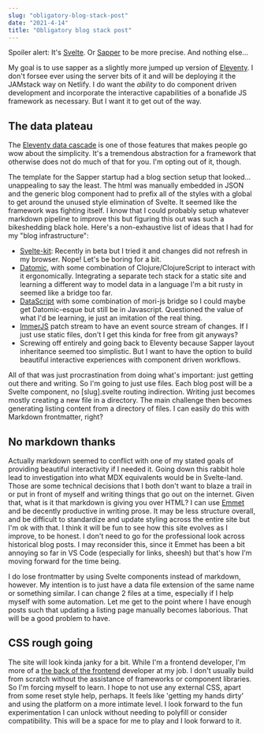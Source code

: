 ```yaml
---
slug: "obligatory-blog-stack-post"
date: "2021-4-14"
title: "Obligatory blog stack post"
---
```


Spoiler alert: It's [Svelte](https://svelte.dev/). Or
[Sapper](https://sapper.svelte.dev/)
to be more precise. And nothing else...

My goal is to use sapper as a slightly more jumped up version of [Eleventy](https://www.11ty.dev/). I don't forsee ever using the server bits of it and will be deploying it
the JAMstack way on Netlify. I do want the <em>ability</em> to do component driven
development and incorporate the interactive capabilities of a bonafide JS framework
as necessary. But I want it to get out of the way.

## The data plateau 

The [Eleventy data cascade](https://www.11ty.dev/docs/data-cascade/)
is one of those features that makes people go wow about the simplicity. It's
a tremendous abstraction for a framework that otherwise does not do much of that
for you. I'm opting out of it, though.

The template for the Sapper startup had a blog section setup that looked…
unappealing to say the least. The html was manually embedded in JSON and the
generic blog component had to prefix all of the styles with a global to get
around the unused style elimination of Svelte. It seemed like the framework
was fighting itself. I know that I could probably setup whatever markdown
pipeline to improve this but figuring this out was such a bikeshedding black
hole. Here's a non-exhaustive list of ideas that I had for my "blog
infrastructure":

- [Svelte-kit](https://kit.svelte.dev/): Recently in beta but I tried it and changes did not refresh in my browser. Nope! Let's be boring for a bit.
- [Datomic](https://www.datomic.com/), with some combination of
      Clojure/ClojureScript to interact with it ergonomically. Integrating a
      separate tech stack for a static site and learning a different way to
      model data in a language I'm a bit rusty in seemed like a bridge too far.
- [DataScript](https://github.com/tonsky/datascript) with some combination
      of mori-js bridge so I could maybe get Datomic-esque but still be in Javascript.
      Questioned the value of what I'd be learning, ie just an imitation of the real
      thing.
- [ImmerJS](https://immerjs.github.io/immer/patches) patch stream to have an event source stream of changes. If I just use static
      files, don't I get this kinda for free from git anyways?
- Screwing off entirely and going back to Eleventy because Sapper layout
      inheritance seemed too simplistic. But I want to have the option to build
      beautiful interactive experiences with component driven workflows.

All of that was just procrastination from doing what's important: just
getting out there and writing. So I'm going to just use files. Each blog
post will be a Svelte component, no [slug].svelte routing indirection.
Writing just becomes mostly creating a new file in a directory. The main
challenge then becomes generating listing content from a directory of files.
I can easily do this with Markdown frontmatter, right?

## No markdown thanks

Actually markdown seemed to conflict with one of my stated goals of
providing beautiful interactivity if I needed it. Going down this rabbit
hole lead to investigation into what MDX equivalents would be in
Svelte-land. Those are some technical decisions that I both don't want to
blaze a trail in or put in front of myself and writing things that go out on
the internet. Given that, what is it that markdown is giving you over HTML?
I can use [Emmet](https://emmet.io/) and be decently productive in
writing prose. It may be less structure overall, and be difficult to standardize
and update styling across the entire site but I'm ok with that. I think it will
be fun to see how this site evolves as I improve, to be honest. I don't need
to go for the professional look across historical blog posts. I may reconsider
this, since it Emmet has been a bit annoying so far in VS Code (especially for
links, sheesh) but that's how I'm moving forward for the time being.

I do lose frontmatter by using Svelte components instead of markdown,
however. My intention is to just have a data file extension of the same name
or something similar. I can change 2 files at a time, especially if I help
myself with some automation. Let me get to the point where I have enough
posts such that updating a listing page manually becomes laborious. That
will be a good problem to have.

## CSS rough going

The site will look kinda janky for a bit. While I'm a frontend developer, I'm
more of a [the back of the frontend](https://bradfrost.com/blog/post/front-of-the-front-end-and-back-of-the-front-end-web-development/) developer at my job. I don't usually build from scratch without the assistance
of frameworks or component libraries. So I'm forcing myself to learn. I hope to
not use any external CSS, apart from some reset style help, perhaps. It feels like
'getting my hands dirty' and using the platform on a more intimate level. I look
forward to the fun experimentation I can unlock without needing to polyfill or
consider compatibility. This will be a space for me to play and I look forward
to it.
